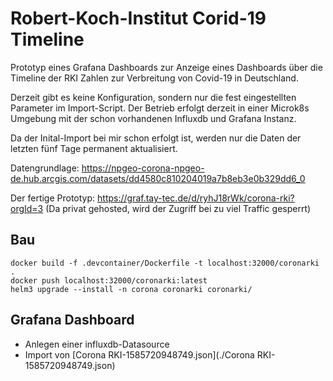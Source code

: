 # Robert-Koch-Institut Corid-19 Timeline

Prototyp eines Grafana Dashboards zur Anzeige eines Dashboards über die Timeline der RKI Zahlen zur Verbreitung von Covid-19 in Deutschland. 

Derzeit gibt es keine Konfiguration, sondern nur die fest eingestellten Parameter im Import-Script. Der Betrieb erfolgt derzeit in einer Microk8s Umgebung mit der schon vorhandenen Influxdb und Grafana Instanz.

Da der Inital-Import bei mir schon erfolgt ist, werden nur die Daten der letzten fünf Tage permanent aktualisiert.

Datengrundlage: https://npgeo-corona-npgeo-de.hub.arcgis.com/datasets/dd4580c810204019a7b8eb3e0b329dd6_0

Der fertige Prototyp: https://graf.tay-tec.de/d/ryhJ18rWk/corona-rki?orgId=3 (Da privat gehosted, wird der Zugriff bei zu viel Traffic gesperrt)



## Bau

```
docker build -f .devcontainer/Dockerfile -t localhost:32000/coronarki .
docker push localhost:32000/coronarki:latest
helm3 upgrade --install -n corona coronarki coronarki/
```

## Grafana Dashboard

* Anlegen einer influxdb-Datasource
* Import von [Corona RKI-1585720948749.json](./Corona RKI-1585720948749.json)
